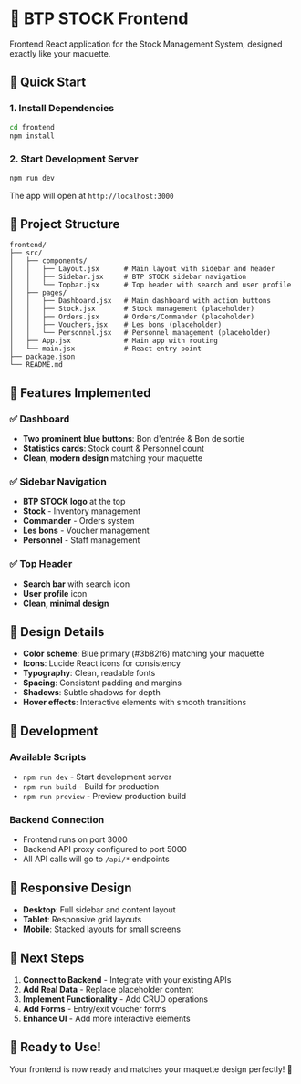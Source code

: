 # 🎨 BTP STOCK Frontend

Frontend React application for the Stock Management System, designed exactly like your maquette.

## 🚀 Quick Start

### 1. Install Dependencies
```bash
cd frontend
npm install
```

### 2. Start Development Server
```bash
npm run dev
```

The app will open at `http://localhost:3000`

## 📁 Project Structure

```
frontend/
├── src/
│   ├── components/
│   │   ├── Layout.jsx      # Main layout with sidebar and header
│   │   ├── Sidebar.jsx     # BTP STOCK sidebar navigation
│   │   └── Topbar.jsx      # Top header with search and user profile
│   ├── pages/
│   │   ├── Dashboard.jsx   # Main dashboard with action buttons
│   │   ├── Stock.jsx       # Stock management (placeholder)
│   │   ├── Orders.jsx      # Orders/Commander (placeholder)
│   │   ├── Vouchers.jsx    # Les bons (placeholder)
│   │   └── Personnel.jsx   # Personnel management (placeholder)
│   ├── App.jsx             # Main app with routing
│   └── main.jsx            # React entry point
├── package.json
└── README.md
```

## 🎯 Features Implemented

### ✅ Dashboard
- **Two prominent blue buttons**: Bon d'entrée & Bon de sortie
- **Statistics cards**: Stock count & Personnel count
- **Clean, modern design** matching your maquette

### ✅ Sidebar Navigation
- **BTP STOCK logo** at the top
- **Stock** - Inventory management
- **Commander** - Orders system
- **Les bons** - Voucher management
- **Personnel** - Staff management

### ✅ Top Header
- **Search bar** with search icon
- **User profile** icon
- **Clean, minimal design**

## 🎨 Design Details

- **Color scheme**: Blue primary (#3b82f6) matching your maquette
- **Icons**: Lucide React icons for consistency
- **Typography**: Clean, readable fonts
- **Spacing**: Consistent padding and margins
- **Shadows**: Subtle shadows for depth
- **Hover effects**: Interactive elements with smooth transitions

## 🔧 Development

### Available Scripts
- `npm run dev` - Start development server
- `npm run build` - Build for production
- `npm run preview` - Preview production build

### Backend Connection
- Frontend runs on port 3000
- Backend API proxy configured to port 5000
- All API calls will go to `/api/*` endpoints

## 📱 Responsive Design

- **Desktop**: Full sidebar and content layout
- **Tablet**: Responsive grid layouts
- **Mobile**: Stacked layouts for small screens

## 🚀 Next Steps

1. **Connect to Backend** - Integrate with your existing APIs
2. **Add Real Data** - Replace placeholder content
3. **Implement Functionality** - Add CRUD operations
4. **Add Forms** - Entry/exit voucher forms
5. **Enhance UI** - Add more interactive elements

## 🎉 Ready to Use!

Your frontend is now ready and matches your maquette design perfectly! 🎨 